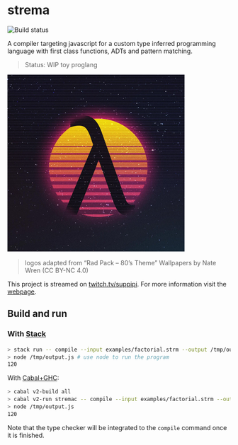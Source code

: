 # strema

![Build status](https://gitlab.com/gilmi/strema/badges/master/pipeline.svg?job=pipeline)

A compiler targeting javascript for a custom type inferred programming language with first class functions, ADTs and pattern matching.

> Status: WIP toy proglang

![Strema logo](logos/lambda2.png)

> logos adapted from “Rad Pack – 80’s Theme” Wallpapers by Nate Wren (CC BY-NC 4.0)

This project is streamed on [twitch.tv/suppipi](https://twitch.tv/suppipi).
For more information visit the [webpage](https://gilmi.gitlab.io/strema).

## Build and run

### With [Stack](https://haskellstack.org)

```sh
> stack run -- compile --input examples/factorial.strm --output /tmp/output.js
> node /tmp/output.js # use node to run the program
120
```

With [Cabal+GHC](https://www.haskell.org/ghcup):

```sh
> cabal v2-build all
> cabal v2-run stremac -- compile --input examples/factorial.strm --output /tmp/output.js
> node /tmp/output.js
120
```

Note that the type checker will be integrated to the `compile` command once it is finished.
